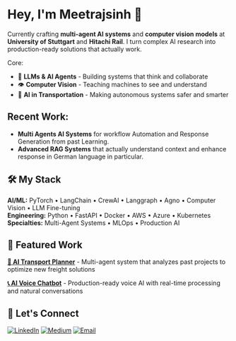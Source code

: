 # Hey, I'm Meetrajsinh 👋

Currently crafting **multi-agent AI systems** and **computer vision models** at **University of Stuttgart** and **Hitachi Rail**. I turn complex AI research into production-ready solutions that actually work.

Core:
- 🤖 **LLMs & AI Agents** - Building systems that think and collaborate
- 👁️ **Computer Vision** - Teaching machines to see and understand
- 🚆 **AI in Transportation** - Making autonomous systems safer and smarter

## Recent Work:

- **Multi Agents AI Systems** for workflow Automation and Response Generation from past Learning.
- **Advanced RAG Systems** that actually understand context and enhance response in German language in particular.

## 🛠️ My Stack

**AI/ML:** PyTorch • LangChain • CrewAI • Langgraph • Agno  • Computer Vision • LLM Fine-tuning  
**Engineering:** Python • FastAPI • Docker • AWS • Azure • Kubernetes   
**Specialties:** Multi-Agent Systems • MLOps • Production AI

## 🚀 Featured Work

**[🚛 AI Transport Planner](https://github.com/meetraj19/AI_Transport_planner)** - Multi-agent system that analyzes past projects to optimize new freight solutions

**[📞 AI Voice Chatbot](https://github.com/meetraj19/Voice_ChatbotMJ)** - Production-ready voice AI with real-time processing and natural conversations

## 🤝 Let's Connect

[![LinkedIn](https://img.shields.io/badge/LinkedIn-blue?style=flat-square&logo=linkedin)](https://www.linkedin.com/in/meetrajsinh-jadeja-04601a186/) 
[![Medium](https://img.shields.io/badge/Medium-black?style=flat-square&logo=medium)](https://medium.com/@meetrajj19) 
[![Email](https://img.shields.io/badge/Email-red?style=flat-square&logo=gmail)](mailto:meetrajsinh19.de@gmail.com)


